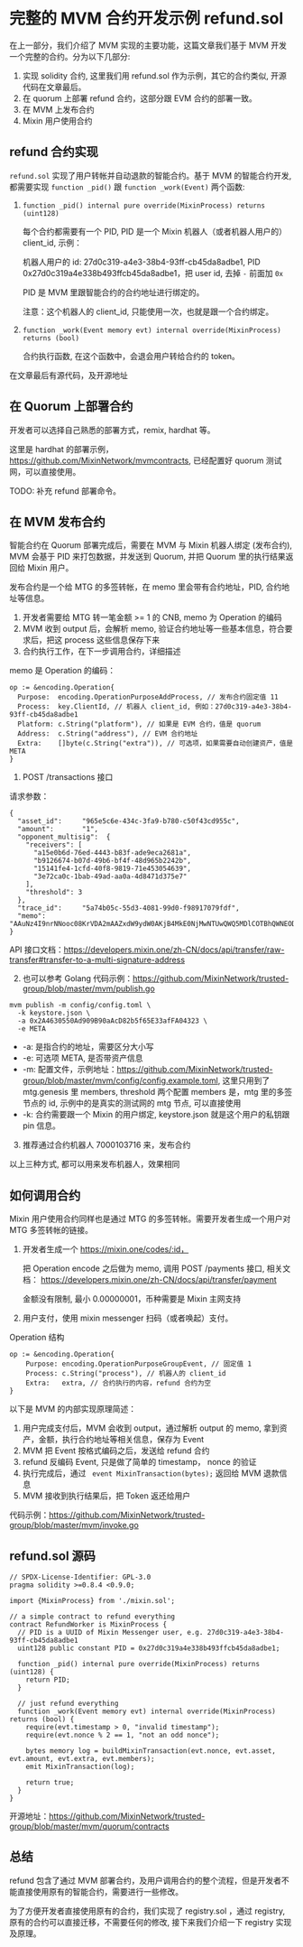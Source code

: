 # 完整的 MVM 合约开发示例 refund.sol

在上一部分，我们介绍了 MVM 实现的主要功能，这篇文章我们基于 MVM 开发一个完整的合约。分为以下几部分:

1. 实现 solidity 合约, 这里我们用 refund.sol 作为示例，其它的合约类似, 开源代码在文章最后。
2. 在 quorum 上部署 refund 合约，这部分跟 EVM 合约的部署一致。
2. 在 MVM 上发布合约
3. Mixin 用户使用合约

## refund 合约实现

`refund.sol` 实现了用户转帐并自动退款的智能合约。基于 MVM 的智能合约开发, 都需要实现 `function _pid()` 跟 `function _work(Event)` 两个函数:

1. `function _pid() internal pure override(MixinProcess) returns (uint128)`

    每个合约都需要有一个 PID, PID 是一个 Mixin 机器人（或者机器人用户的）client_id, 示例：
    
    机器人用户的  id: 27d0c319-a4e3-38b4-93ff-cb45da8adbe1, PID 0x27d0c319a4e338b493ffcb45da8adbe1，把 user id, 去掉 `-` 前面加 `0x`    

    PID 是 MVM 里跟智能合约的合约地址进行绑定的。

    注意：这个机器人的 client_id, 只能使用一次，也就是跟一个合约绑定。
    
2. `function _work(Event memory evt) internal override(MixinProcess) returns (bool)`

    合约执行函数, 在这个函数中，会退会用户转给合约的 token。

在文章最后有源代码，及开源地址

## 在 Quorum 上部署合约

开发者可以选择自己熟悉的部署方式，remix, hardhat 等。

这里是 hardhat 的部署示例，https://github.com/MixinNetwork/mvmcontracts, 已经配置好 quorum 测试网，可以直接使用。

TODO: 补充 refund 部署命令。

## 在 MVM 发布合约

智能合约在 Quorum 部署完成后，需要在 MVM 与 Mixin 机器人绑定 (发布合约), MVM 会基于 PID 来打包数据，并发送到 Quorum, 并把 Quorum 里的执行结果返回给 Mixin 用户。

发布合约是一个给 MTG 的多签转帐，在 memo 里会带有合约地址，PID, 合约地址等信息。

1. 开发者需要给 MTG 转一笔金额 >= 1 的 CNB, memo 为 Operation 的编码
2.  MVM 收到 output 后，会解析 memo, 验证合约地址等一些基本信息，符合要求后，把这 process 这些信息保存下来
3.  合约执行工作，在下一步调用合约，详细描述

memo 是 Operation 的编码：

```
op := &encoding.Operation{
  Purpose:  encoding.OperationPurposeAddProcess, // 发布合约固定值 11
  Process:  key.ClientId, // 机器人 client_id, 例如：27d0c319-a4e3-38b4-93ff-cb45da8adbe1 
  Platform: c.String("platform"), // 如果是 EVM 合约，值是 quorum
  Address:  c.String("address"), // EVM 合约地址
  Extra:    []byte(c.String("extra")), // 可选项，如果需要自动创建资产，值是 META
}
```

1. POST /transactions 接口

  请求参数：

  ```
  {
    "asset_id":     "965e5c6e-434c-3fa9-b780-c50f43cd955c",
    "amount":       "1",
    "opponent_multisig":  {
      "receivers": [
        "a15e0b6d-76ed-4443-b83f-ade9eca2681a",
        "b9126674-b07d-49b6-bf4f-48d965b2242b",
        "15141fe4-1cfd-40f8-9819-71e453054639",
        "3e72ca0c-1bab-49ad-aa0a-4d8471d375e7"
      ],
      "threshold": 3
    },
    "trace_id":     "5a74b05c-55d3-4081-99d0-f98917079fdf",
    "memo":         "AAuNz4I9nrNNooc08KrVDA2mAAZxdW9ydW0AKjB4MkE0NjMwNTUwQWQ5MDlCOTBhQWNEODJiNWY2NUUzM2FmRkEwNDMyMwAETUVUQQ",
  }
  ```

  API 接口文档：https://developers.mixin.one/zh-CN/docs/api/transfer/raw-transfer#transfer-to-a-multi-signature-address


2. 也可以参考 Golang 代码示例：https://github.com/MixinNetwork/trusted-group/blob/master/mvm/publish.go

  ```
  mvm publish -m config/config.toml \
    -k keystore.json \
    -a 0x2A4630550Ad909B90aAcD82b5f65E33afFA04323 \
    -e META
  ```

  * -a: 是指合约的地址，需要区分大小写
  * -e: 可选项 META, 是否带资产信息
  * -m: 配置文件，示例地址：https://github.com/MixinNetwork/trusted-group/blob/master/mvm/config/config.example.toml, 这里只用到了 mtg.genesis 里 members, threshold 两个配置
  members 是，mtg 里的多签节点的 id, 示例中的是真实的测试网的 mtg 节点, 可以直接使用
  * -k: 合约需要跟一个 Mixin 的用户绑定, keystore.json 就是这个用户的私钥跟 pin 信息。

3. 推荐通过合约机器人 7000103716 来，发布合约

以上三种方式, 都可以用来发布机器人，效果相同

## 如何调用合约

Mixin 用户使用合约同样也是通过 MTG 的多签转帐。需要开发者生成一个用户对 MTG 多签转帐的链接。

1. 开发者生成一个 https://mixin.one/codes/:id，
	
   把 Operation encode 之后做为 memo, 调用 POST /payments 接口, 相关文档：
   https://developers.mixin.one/zh-CN/docs/api/transfer/payment

   金额没有限制, 最小 0.00000001，币种需要是 Mixin 主网支持

2. 用户支付，使用 mixin messenger 扫码（或者唤起）支付。

Operation 结构

```
op := &encoding.Operation{
	Purpose: encoding.OperationPurposeGroupEvent, // 固定值 1
	Process: c.String("process"), // 机器人的 client_id
	Extra:   extra, // 合约执行的内容，refund 合约为空
}
```

以下是 MVM 的内部实现原理简述：

1. 用户完成支付后，MVM 会收到 output，通过解析 output 的 memo, 拿到资产，金额，执行合约地址等相关信息，保存为 Event
2. MVM 把 Event 按格式编码之后，发送给 refund 合约
3. refund 反编码 Event, 只是做了简单的 timestamp， nonce 的验证
4. 执行完成后，通过 ` event MixinTransaction(bytes);`  返回给 MVM 退款信息
5. MVM 接收到执行结果后，把 Token 返还给用户

代码示例：https://github.com/MixinNetwork/trusted-group/blob/master/mvm/invoke.go

## refund.sol 源码 

```solidity
// SPDX-License-Identifier: GPL-3.0
pragma solidity >=0.8.4 <0.9.0;

import {MixinProcess} from './mixin.sol';

// a simple contract to refund everything
contract RefundWorker is MixinProcess {
  // PID is a UUID of Mixin Messenger user, e.g. 27d0c319-a4e3-38b4-93ff-cb45da8adbe1
  uint128 public constant PID = 0x27d0c319a4e338b493ffcb45da8adbe1;

  function _pid() internal pure override(MixinProcess) returns (uint128) {
    return PID;
  }

  // just refund everything
  function _work(Event memory evt) internal override(MixinProcess) returns (bool) {
    require(evt.timestamp > 0, "invalid timestamp");
    require(evt.nonce % 2 == 1, "not an odd nonce");

    bytes memory log = buildMixinTransaction(evt.nonce, evt.asset, evt.amount, evt.extra, evt.members);
    emit MixinTransaction(log);

    return true;
  }
}
```

开源地址：https://github.com/MixinNetwork/trusted-group/blob/master/mvm/quorum/contracts

## 总结

refund 包含了通过 MVM 部署合约，及用户调用合约的整个流程，但是开发者不能直接使用原有的智能合约，需要进行一些修改。

为了方便开发者直接使用原有的合约，我们实现了 registry.sol ，通过 registry, 原有的合约可以直接迁移，不需要任何的修改, 接下来我们介绍一下 registry 实现及原理。
